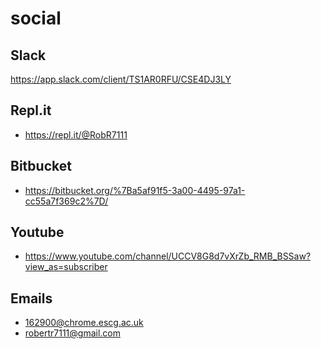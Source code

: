 # social

## Slack
<https://app.slack.com/client/TS1AR0RFU/CSE4DJ3LY>

## Repl.it
- https://repl.it/@RobR7111

## Bitbucket
- https://bitbucket.org/%7Ba5af91f5-3a00-4495-97a1-cc55a7f369c2%7D/

## Youtube
- https://www.youtube.com/channel/UCCV8G8d7vXrZb_RMB_BSSaw?view_as=subscriber

## Emails
- 162900@chrome.escg.ac.uk
- robertr7111@gmail.com

